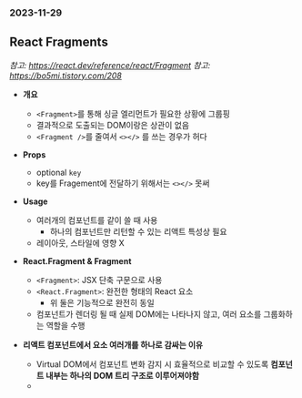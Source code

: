 ### 2023-11-29

## React Fragments
*참고: https://react.dev/reference/react/Fragment*
*참고: https://bo5mi.tistory.com/208*
- **개요**
  - `<Fragment>`를 통해 싱글 엘리먼트가 필요한 상황에 그룹핑
  - 결과적으로 도출되는 DOM이랑은 상관이 없음
  - `<Fragment />`를 줄여서 `<></>` 를 쓰는 경우가 허다

- **Props**
  - optional `key`
  - key를 Fragement에 전달하기 위해서는 `<></>` 못써

- **Usage**
  - 여러개의 컴포넌트를 같이 쓸 때 사용
    - 하나의 컴포넌트만 리턴할 수 있는 리액트 특성상 필요
  - 레이아웃, 스타일에 영향 X

- **React.Fragment & Fragment**
  - `<Fragment>`: JSX 단축 구문으로 사용
  - `<React.Fragment>`: 완전한 형태의 React 요소
    - 위 둘은 기능적으로 완전히 동일
  - 컴포넌트가 렌더링 될 때 실제 DOM에는 나타나지 않고, 여러 요소를 그룹화하는 역할을 수행

- **리액트 컴포넌트에서 요소 여러개를 하나로 감싸는 이유**
  - Virtual DOM에서 컴포넌트 변화 감지 시 효율적으로 비교할 수 있도록 **컴포넌트 내부는 하나의 DOM 트리 구조로 이루어져야함**
  - 